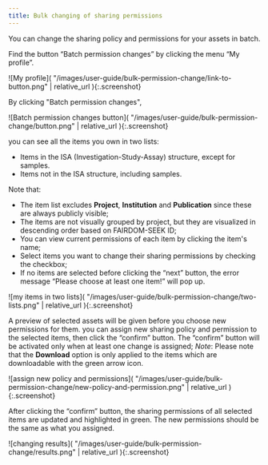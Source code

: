 ```yaml
---
title: Bulk changing of sharing permissions
---
```



You can change the sharing policy and permissions for your assets in batch.

Find the button “Batch permission changes” by clicking the menu “My profile”.

![My profile]( "/images/user-guide/bulk-permission-change/link-to-button.png" | relative_url ){:.screenshot}

By clicking "Batch permission changes",

![Batch permission changes button]( "/images/user-guide/bulk-permission-change/button.png" | relative_url ){:.screenshot}

you can see all the items you own in two lists:
* Items in the ISA (Investigation-Study-Assay) structure, except for samples.
* Items not in the ISA structure, including samples.

Note that:
* The item list excludes **Project**, **Institution** and **Publication** since these are always publicly visible;
* The items are not visually grouped by project, but they are visualized in descending order based on FAIRDOM-SEEK ID;
* You can view current permissions of each item by clicking the item's name;
* Select items you want to change their sharing permissions by checking the checkbox;
* If no items are selected before clicking the “next” button, the error message “Please choose at least one item!” will pop up.

![my items in two lists]( "/images/user-guide/bulk-permission-change/two-lists.png" | relative_url ){:.screenshot}

A preview of selected assets will be given before you choose new permissions for them. you can assign new sharing policy and permission to the selected items, then click the “confirm” button. The “confirm” button will be activated only when at least one change is assigned;
*Note*: Please note that the **Download** option is only applied to the items which are downloadable with the green arrow icon.

![assign new policy and permissions]( "/images/user-guide/bulk-permission-change/new-policy-and-permission.png" | relative_url ){:.screenshot}

After clicking the “confirm” button, the sharing permissions of all selected items are updated and highlighted in green. The new permissions should be the same as what you assigned.

![changing results]( "/images/user-guide/bulk-permission-change/results.png" | relative_url ){:.screenshot}




